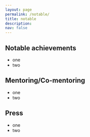 ```yaml
---
layout: page
permalink: /notable/
title: notable
description: 
nav: false
---
```

## Notable achievements

- one <br>
- two <br>

## Mentoring/Co-mentoring
- one <br>
- two <br>

## Press
- one <br>
- two <br>
